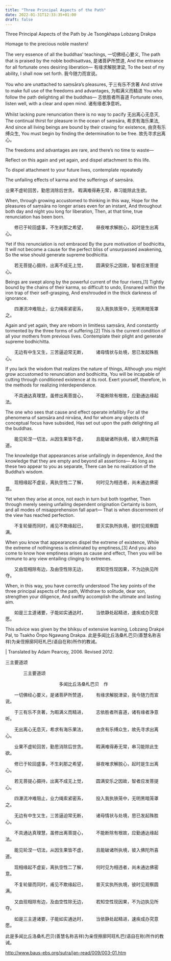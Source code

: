 ```yaml
---
title: "Three Principal Aspects of the Path"
date: 2022-01-31T12:33:35+01:00
draft: false
---
```


Three Principal Aspects of the Path
by Je Tsongkhapa Lobzang Drakpa

Homage to the precious noble masters!

The very essence of all the buddhas’ teachings,
一切佛经心要义,
The path that is praised by the noble bodhisattvas,
是诸菩萨所赞道,
And the entrance for all fortunate ones desiring liberation—
有缘求解脱津梁,
To the best of my ability, I shall now set forth.
我今随力而宣说。


You who are unattached to saṃsāra’s pleasures,
于三有乐不贪著
And strive to make full use of the freedoms and advantages,
为暇满义而精进
You who follow the path delighting all the buddhas—
志依胜者所喜道
Fortunate ones, listen well, with a clear and open mind.
诸有缘者净意听。


Whilst lacking pure renunciation there is no way to pacify
无出离心无息灭,
The continual thirst for pleasure in the ocean of saṃsāra,
希求有海乐果法,
And since all living beings are bound by their craving for existence,
由贪有乐缚众生,
You must begin by finding the determination to be free.
故先寻求出离心。


The freedoms and advantages are rare, and there’s no time to waste—

Reflect on this again and yet again, and dispel attachment to this life.

To dispel attachment to your future lives, contemplate repeatedly

The unfailing effects of karma and the sufferings of saṃsāra.

业果不虚轮回苦，勤思消除后世贪。
暇满难得寿无常，串习能除此生欲。

When, through growing accustomed to thinking in this way,
Hope for the pleasures of saṃsāra no longer arises even for an instant,
And throughout both day and night you long for liberation,
Then, at that time, true renunciation has been born.

　　修已于轮回盛事，不生刹那之希望，
　　昼夜唯求解脱心，起时是生出离心。

Yet if this renunciation is not embraced
By the pure motivation of bodhicitta,
It will not become a cause for the perfect bliss of unsurpassed awakening,
So the wise should generate supreme bodhicitta.

　　若无菩提心摄持，出离不成无上觉，
　　圆满安乐之因故，智者应发菩提心。

Beings are swept along by the powerful current of the four rivers,[1]
Tightly bound by the chains of their karma, so difficult to undo,
Ensnared within the iron trap of their self-grasping,
And enshrouded in the thick darkness of ignorance.

　　四瀑流冲难阻止，业力绳索紧密系，
　　投入我执铁笼中，无明黑暗笼罩之。

Again and yet again, they are reborn in limitless saṃsāra,
And constantly tormented by the three forms of suffering.[2]
This is the current condition of all your mothers from previous lives.
Contemplate their plight and generate supreme bodhichitta.

　　无边有中生又生，三苦逼迫常无断，
　　诸母情状与处境，思已发起殊胜心。

If you lack the wisdom that realizes the nature of things,
Although you might grow accustomed to renunciation and bodhicitta,
You will be incapable of cutting through conditioned existence at its root.
Exert yourself, therefore, in the methods for realizing interdependence.

　　不具通达真理慧，虽修出离菩提心，
　　不能断除有根故，应勤通达缘起法。

The one who sees that cause and effect operate infallibly
For all the phenomena of saṃsāra and nirvāṇa,
And for whom any objects of conceptual focus have subsided,
Has set out upon the path delighting all the buddhas.

　　能见轮涅一切法，从因生果皆不虚，
　　且能破诸所执境，彼入佛陀所喜道。

The knowledge that appearances arise unfailingly in dependence,
And the knowledge that they are empty and beyond all assertions—
As long as these two appear to you as separate,
There can be no realization of the Buddha’s wisdom.

　　现相缘起不虚妄，离执空性二了解，
　　何时见为相违者，尚未通达佛密意。

Yet when they arise at once, not each in turn but both together,
Then through merely seeing unfailing dependent origination
Certainty is born, and all modes of misapprehension fall apart—
That is when discernment of the view has reached perfection.

　　不复轮替而同时，甫见不欺缘起已，
　　普灭实执所执境，彼时见观察圆满。

When you know that appearances dispel the extreme of existence,
While the extreme of nothingness is eliminated by emptiness,[3]
And you also come to know how emptiness arises as cause and effect,
Then you will be immune to any view entailing clinging to extremes.

　　又由现相除有边，及由空性除无边，
　　若知空性现因果，不为边执见所夺。

When, in this way, you have correctly understood
The key points of the three principal aspects of the path,
Withdraw to solitude, dear son, strengthen your diligence,
And swiftly accomplish the ultimate and lasting aim.

　　如是三主道诸要，子能如实通达时，
　　当依静处起精进，速疾成办究意愿。

This advice was given by the bhikṣu of extensive learning, Lobzang Drakpé Pal, to Tsakho Önpo Ngawang Drakpa.
此是多闻比丘洛桑札巴贝(善慧名称吉祥)为亲侄擦廓阿旺札巴(语自在称)所作的教诫。

| Translated by Adam Pearcey, 2006. Revised 2012.

三主要道颂


　　　　三主要道颂

　　　　　　　　　　　　多闻比丘洛桑札巴贝　作

　　一切佛经心要义，是诸菩萨所赞道，
　　有缘求解脱津梁，我今随力而宣说。

　　于三有乐不贪著，为暇满义而精进，
　　志依胜者所喜道，诸有缘者净意听。

　　无出离心无息灭，希求有海乐果法，
　　由贪有乐缚众生，故先寻求出离心。

　　业果不虚轮回苦，勤思消除后世贪。
　　暇满难得寿无常，串习能除此生欲。

　　修已于轮回盛事，不生刹那之希望，
　　昼夜唯求解脱心，起时是生出离心。

　　若无菩提心摄持，出离不成无上觉，
　　圆满安乐之因故，智者应发菩提心。

　　四瀑流冲难阻止，业力绳索紧密系，
　　投入我执铁笼中，无明黑暗笼罩之。

　　无边有中生又生，三苦逼迫常无断，
　　诸母情状与处境，思已发起殊胜心。

　　不具通达真理慧，虽修出离菩提心，
　　不能断除有根故，应勤通达缘起法。

　　能见轮涅一切法，从因生果皆不虚，
　　且能破诸所执境，彼入佛陀所喜道。

　　现相缘起不虚妄，离执空性二了解，
　　何时见为相违者，尚未通达佛密意。

　　不复轮替而同时，甫见不欺缘起已，
　　普灭实执所执境，彼时见观察圆满。

　　又由现相除有边，及由空性除无边，
　　若知空性现因果，不为边执见所夺。

　　如是三主道诸要，子能如实通达时，
　　当依静处起精进，速疾成办究意愿。

此是多闻比丘洛桑札巴贝(善慧名称吉祥)为亲侄擦廓阿旺札巴(语自在称)所作的教诫。


http://www.baus-ebs.org/sutra/jan-read/009/003-01.htm